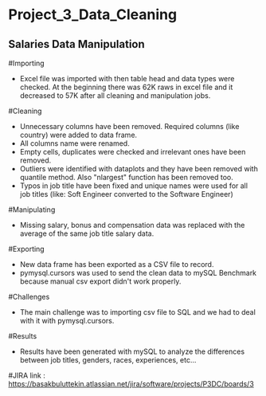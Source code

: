 # Project_3_Data_Cleaning

## Salaries Data Manipulation

#Importing

- Excel file was imported with then table head and data types were checked. At the beginning there was 62K raws in excel file and it decreased to 57K
after all cleaning and manipulation jobs.

#Cleaning 
- Unnecessary columns have been removed. Required columns (like country) were added to data frame. 
- All columns name were renamed. 
- Empty cells, duplicates were checked and irrelevant ones have been removed. 
- Outliers were identified with dataplots and they have been removed with quantile method. Also "nlargest" function has been       removed too.
- Typos in job title have been fixed and unique names were used for all job titles (like: Soft Engineer converted to the Software Engineer)

#Manipulating
- Missing salary, bonus and compensation data was replaced with the average of the same job title salary data.

#Exporting
- New data frame has been exported as a CSV file to record.
- pymysql.cursors was used to send the clean data to mySQL Benchmark because manual csv export didn't work properly. 

#Challenges
- The main challenge was to importing csv file to SQL and we had to deal with it with pymysql.cursors.

#Results
- Results have been generated with mySQL to analyze the differences between job titles, genders, races, experiences, etc...


#JIRA link : https://basakbuluttekin.atlassian.net/jira/software/projects/P3DC/boards/3
